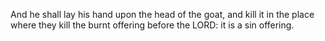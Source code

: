 And he shall lay his hand upon the head of the goat, and kill it in the place where they kill the burnt offering before the LORD: it is a sin offering.
